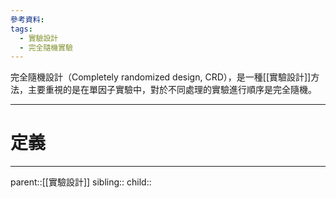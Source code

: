 ```yaml
---
參考資料:
tags:
  - 實驗設計
  - 完全隨機實驗
---
```

完全隨機設計（Completely randomized design, CRD），是一種[[實驗設計]]方法，主要重視的是在單因子實驗中，對於不同處理的實驗進行順序是完全隨機。
- - -
# 定義
- - -
parent::[[實驗設計]]
sibling::
child::